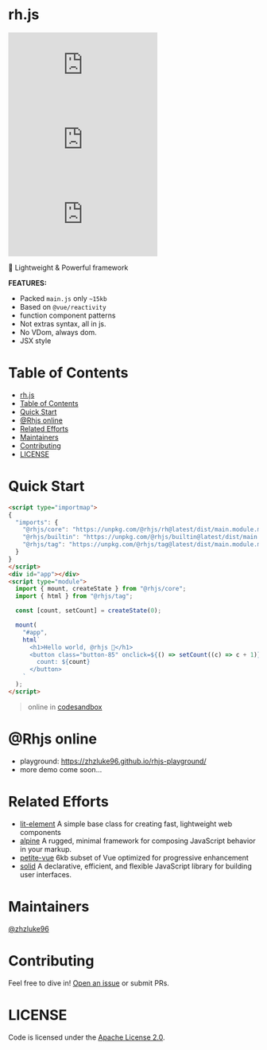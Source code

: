# rh.js

[![size badge](https://img.shields.io/github/languages/code-size/zhzluke96/rh.js?label=size)](https://github.com/zhzLuke96/rh.js)
[![language](https://img.shields.io/github/languages/top/zhzluke96/rh.js)](https://github.com/zhzLuke96/rh.js)
[![version](https://img.shields.io/github/package-json/v/zhzluke96/rh.js)](https://github.com/zhzLuke96/rh.js)

🧩 Lightweight & Powerful framework

**FEATURES:**

- Packed `main.js` only `~15kb`
- Based on `@vue/reactivity`
- function component patterns
- Not extras syntax, all in js. 
- No VDom, always dom.
- JSX style

# Table of Contents

- [rh.js](#rhjs)
- [Table of Contents](#table-of-contents)
- [Quick Start](#quick-start)
- [@Rhjs online](#rhjs-online)
- [Related Efforts](#related-efforts)
- [Maintainers](#maintainers)
- [Contributing](#contributing)
- [LICENSE](#license)

<a name="quick-start"></a>

# Quick Start

```html
<script type="importmap">
{
  "imports": {
    "@rhjs/core": "https://unpkg.com/@rhjs/rh@latest/dist/main.module.mjs",
    "@rhjs/builtin": "https://unpkg.com/@rhjs/builtin@latest/dist/main.module.mjs",
    "@rhjs/tag": "https://unpkg.com/@rhjs/tag@latest/dist/main.module.mjs"
  }
}
</script>
<div id="app"></div>
<script type="module">
  import { mount, createState } from "@rhjs/core";
  import { html } from "@rhjs/tag";

  const [count, setCount] = createState(0);

  mount(
    "#app",
    html`
      <h1>Hello world, @rhjs 🎉</h1>
      <button class="button-85" onclick=${() => setCount((c) => c + 1)}>
        count: ${count}
      </button>
    `
  );
</script>
```

> online in [codesandbox](https://codesandbox.io/s/vibrant-microservice-rw3kv4?file=/src/index.js)

# @Rhjs online
- playground: https://zhzluke96.github.io/rhjs-playground/
- more demo come soon...

# Related Efforts

- [lit-element](https://github.com/Polymer/lit-element) A simple base class for creating fast, lightweight web components
- [alpine](https://github.com/alpinejs/alpine) A rugged, minimal framework for composing JavaScript behavior in your markup.
- [petite-vue](https://github.com/vuejs/petite-vue) 6kb subset of Vue optimized for progressive enhancement
- [solid](https://github.com/solidjs/solid) A declarative, efficient, and flexible JavaScript library for building user interfaces.

# Maintainers

[@zhzluke96](https://github.com/zhzLuke96)

# Contributing

Feel free to dive in! [Open an issue](https://github.com/zhzLuke96/rh.js/issues/new) or submit PRs.


# LICENSE

Code is licensed under the [Apache License 2.0](./LICENSE).
